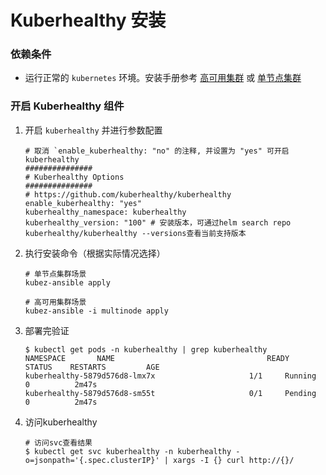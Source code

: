 # Kuberhealthy 安装
### 依赖条件
- 运行正常的 `kubernetes` 环境。安装手册参考 [高可用集群](../install/multinode.md) 或 [单节点集群](../install/all-in-one.md)

### 开启 Kuberhealthy 组件
1. 开启 `kuberhealthy` 并进行参数配置

   ```shell
   # 取消 `enable_kuberhealthy: "no" 的注释, 并设置为 "yes" 可开启 kuberhealthy
   ###############
   # Kuberhealthy Options
   ###############
   # https://github.com/kuberhealthy/kuberhealthy
   enable_kuberhealthy: "yes"
   kuberhealthy_namespace: kuberhealthy
   kuberhealthy_version: "100" # 安装版本，可通过helm search repo kuberhealthy/kuberhealthy --versions查看当前支持版本
   ```

2. 执行安装命令（根据实际情况选择）

   ```shell
   # 单节点集群场景
   kubez-ansible apply

   # 高可用集群场景
   kubez-ansible -i multinode apply
   ```

3. 部署完验证

   ```shell
   $ kubectl get pods -n kuberhealthy | grep kuberhealthy
   NAMESPACE       NAME                                  READY   STATUS    RESTARTS         AGE
   kuberhealthy-5879d576d8-lmx7x                     1/1     Running             0          2m47s
   kuberhealthy-5879d576d8-sm55t                     0/1     Pending             0          2m47s
   ```

4. 访问kuberhealthy

   ```shell
   # 访问svc查看结果
   $ kubectl get svc kuberhealthy -n kuberhealthy -o=jsonpath='{.spec.clusterIP}' | xargs -I {} curl http://{}/
   ```
